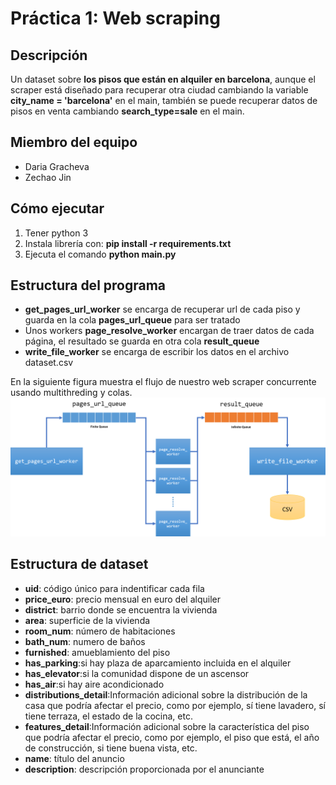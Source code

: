 # Práctica 1: Web scraping

## Descripción
Un dataset sobre **los pisos que están en alquiler en barcelona**, aunque el scraper está diseñado para recuperar otra ciudad cambiando la variable **city_name = 'barcelona'** en el main, también se puede recuperar datos de pisos en venta cambiando **search_type=sale**  en el main.

## Miembro del equipo
- Daria Gracheva 
- Zechao Jin

## Cómo ejecutar
1. Tener python 3
2. Instala librería con: **pip install -r requirements.txt**
3. Ejecuta el comando **python main.py**


## Estructura del programa
- **get_pages_url_worker** se encarga de recuperar url de cada piso y guarda en la cola **pages_url_queue** para ser tratado
- Unos workers **page_resolve_worker** encargan de traer datos de cada página, el resultado se guarda en otra cola **result_queue**
- **write_file_worker** se encarga de escribir los datos en el archivo dataset.csv

En la siguiente figura muestra el flujo de nuestro web scraper concurrente usando multithreding y colas.
![flujo](img/flujo.png)

## Estructura de dataset
- **uid**: código único para indentificar cada fila
- **price_euro**: precio mensual en euro del alquiler 
- **district**: barrio donde se encuentra la vivienda
- **area**: superficie de la vivienda
- **room_num**: número de habitaciones
- **bath_num**: numero de baños
- **furnished**: amueblamiento del piso
- **has_parking**:si hay plaza de aparcamiento incluida en el alquiler
- **has_elevator**:si la comunidad dispone de un ascensor
- **has_air**:si hay aire acondicionado
- **distributions_detail**:Información adicional sobre la distribución de la casa que podría afectar el precio, como por ejemplo, sí tiene lavadero, sí tiene terraza, el estado de la cocina, etc.
- **features_detail**:Información adicional sobre la característica del piso que podría afectar el precio, como por ejemplo, el piso que está, el año de construcción, si tiene buena vista, etc.
- **name**: título del anuncio
- **description**: descripción proporcionada por el anunciante
